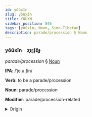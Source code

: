 ```yaml
---
id: yôûxîn
slug: yôûxîn
title: YÔÛXN
sidebar_position: 846
tags: [yôûxîn, Noun, Sino-Tibetan]
description: parade/procession § Noun
---
```


### yôûxîn&emsp;<span kind="abugida">ɀıɽʄɋ̃ɟ</span>

*parade/procession* **§** [Noun](../../tags/Noun)

**IPA**: /ˈjo.u.ʃin/

**Verb**: to be a parade/procession

**Noun**: parade/procession

**Modifier**: parade/procession-related

<details>
    <summary>Origin</summary>
    Mandarin 遊行 yóuxíng [jou̯ɕiŋ]<br/>
    <em>Sino-Tibetan Language Family</em>
</details>